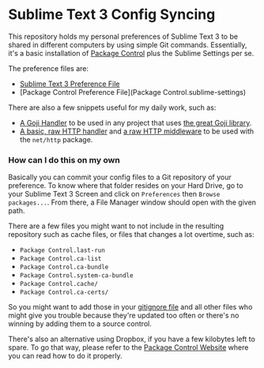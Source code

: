 # Sublime Text 3 Config Syncing

This repository holds my personal preferences of Sublime Text 3 to be shared in different computers by using simple Git commands. Essentially, it's a basic installation of [Package Control](https://packagecontrol.io/) plus the Sublime Settings per se.

The preference files are:

* [Sublime Text 3 Preference File](Preferences.sublime-settings)
* [Package Control Preference File](Package Control.sublime-settings)

There are also a few snippets useful for my daily work, such as:

* [A Goji Handler](GojiHandler.sublime-snippet) to be used in any project that uses [the great Goji library](http://goji.io/).
* [A basic, raw HTTP handler](HttpHandler.sublime-snippet) and [a raw HTTP middleware](HttpMiddleware.sublime-snippet) to be used with the `net/http` package.

### How can I do this on my own

Basically you can commit your config files to a Git repository of your preference. To know where that folder resides on your Hard Drive, go to your Sublime Text 3 Screen and click on `Preferences` then `Browse packages...`. From there, a File Manager window should open with the given path. 

There are a few files you might want to not include in the resulting repository such as cache files, or files that changes a lot overtime, such as:

* `Package Control.last-run`
* `Package Control.ca-list`
* `Package Control.ca-bundle`
* `Package Control.system-ca-bundle`
* `Package Control.cache/`
* `Package Control.ca-certs/`

So you might want to add those in your [gitignore file](.gitignore) and all other files who might give you trouble because they're updated too often or there's no winning by adding them to a source control.

There's also an alternative using Dropbox, if you have a few kilobytes left to spare. To go that way, please refer to the [Package Control Website](https://packagecontrol.io/docs/syncing) where you can read how to do it properly.
